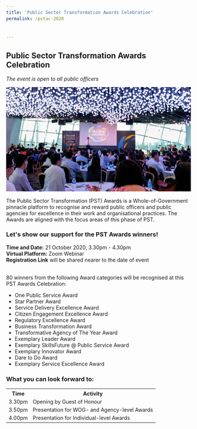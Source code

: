 ```yaml
---
title: 'Public Sector Transformation Awards Celebration'
permalink: /pstac-2020


---
```


## Public Sector Transformation Awards Celebration
<i>The event is open to all public officers</i><br>

![Events](/images/psta2020.png)

The Public Sector Transformation (PST) Awards is a Whole-of-Government pinnacle platform to recognise and reward public officers and public agencies for excellence in their work and organisational practices. The Awards are aligned with the focus areas of this phase of PST. 

### Let's show our support for the PST Awards winners!<br>
**Time and Date:** 21 October 2020, 3.30pm - 4.30pm<br>
**Virtual Platform:** Zoom Webinar <br>
**Registration Link** will be shared nearer to the date of event<br>
<br>

80 winners from the following Award categories will be recognised at this PST Awards Celebration:<br>
<ul>
  <li>One Public Service Award</li>
  <li>Star Partner Award</li>
  <li>Service Delivery Excellence Award</li>
  <li>Citizen Engagement Excellence Award</li> 
  <li>Regulatory Excellence Award</li>
  <li>Business Transformation Award</li>
  <li>Transformative Agency of The Year Award</li>
  <li>Exemplary Leader Award</li>
  <li>Exemplary SkillsFuture @ Public Service Award</li>
  <li>Exemplary Innovator Award</li>
  <li>Dare to Do Award</li>
  <li>Exemplary Service Excellence Award</li>
</ul>
<!-- <a href="#"><img src="/images/sign-up-btn.png" style="width:280px" /> </a> -->
<!-- <a href="include link><img src="/include image" style="width:280px"/> </a> --> 

### What you can look forward to:
<table>
  <tr>
    <th>
      Time
    </th>
    <th>
      Activity
    </th>
  </tr>
  <tr>
    <td>
      3.30pm
    </td>
    <td>
      Opening by Guest of Honour
    </td>
  </tr>
  <tr>
    <td>
      3.50pm
    </td>
    <td>
      Presentation for WOG- and Agency-level Awards
    </td>
  </tr>
  <tr>
    <td>
      4.00pm
    </td>
    <td>
      Presentation for Individual-level Awards
    </td>
  </tr>
  </table>
  
